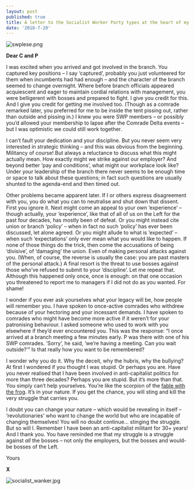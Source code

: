 ```yaml
---
layout: post
published: true
title: A letter to the Socialist Worker Party types at the heart of my union branch
date: '2018-7-20'
---
```

![swplese.png]({{site.baseurl}}/img/swplese.png)


**Dear C and P**

I was excited when you arrived and got involved in the branch. You captured key positions – I say ‘captured’, probably you just volunteered for them when incumbents had had enough – and the character of the branch seemed to change overnight. Where before branch officials appeared acquiescent and eager to maintain cordial relations with management, you were belligerent with bosses and prepared to fight. I give you credit for this. And I give you credit for getting me involved too. (Though as a comrade remarked later, you preferred for me to be inside the tent pissing out, rather than outside and pissing in.) I knew you were SWP members – or possibly you’d allowed your membership to lapse after the Comrade Delta events – but I was optimistic we could still work together.

I can’t fault your dedication and your discipline. But you never seem very interested in strategic thinking – and this was obvious from the beginning. Militancy of course! But always a reluctance to discuss what this might actually mean. How exactly might we strike against our employer? And beyond better ‘pay and conditions’, what might our workplace look like? Under your leadership of the branch there never seems to be enough time or space to talk about these questions; in fact such questions are usually shunted to the agenda-end and then timed out.

Other problems became apparent later. If I or others express disagreement with you, you do what you can to neutralise and shut down that dissent. First you ignore it. Next might come an appeal to your own ‘experience’ – though actually, your ‘experience’, like that of all of us on the Left for the past four decades, has mostly been of defeat. Or you might instead cite union or branch ‘policy’ – when in fact no such ‘policy’ has ever been discussed, let alone agreed. Or you might allude to what is ‘expected’ – when such ‘expectations’ only ever mean what you would like to happen. If none of those things do the trick, then come the accusations of being ‘divisive’, of ‘damaging’ the union. Even of making personal attacks against you. (When, of course, the reverse is usually the case: you are past masters of the personal attack.) A final resort is the threat to use bosses against those who’ve refused to submit to your ‘discipline’. Let me repeat that. Although this happened only once, once is enough: on that one occasion you threatened to report me to managers if I did not do as you wanted. For shame!

I wonder if you ever ask yourselves what your legacy will be, how people will remember you. I have spoken to once-active comrades who withdrew because of your hectoring and your incessant demands. I have spoken to comrades who might have become more active if it weren’t for your patronising behaviour. I asked someone who used to work with you elsewhere if they’d ever encountered you. This was the response: “I once arrived at a branch meeting a few minutes early. P was there with one of his SWP comrades. ‘Sorry’, he said, ‘we’re having a meeting. Can you wait outside?’” Is that really how you want to be remembered?

I wonder why you do it. Why the deceit, why the hubris, why the bullying? At first I wondered if you thought I was stupid. Or perhaps you are. Have you never realised that I have been involved in anti-capitalist politics for more than three decades? Perhaps you are stupid. But it’s more than that. You simply can’t help yourselves. You’re like the scorpion of the [fable with the frog](https://en.wikipedia.org/wiki/The_Scorpion_and_the_Frog). It’s in your nature. If you get the chance, you will sting and kill the very struggle that carries you.

I doubt you can change your nature – which would be revealing in itself – ‘revolutionaries’ who want to change the world but who are incapable of changing themselves! You will no doubt continue… stinging the struggle. But so will I. Remember I have been an anti-capitalist militant for 30+ years! And I thank you. You have reminded me that my struggle is a struggle against _all_ the bosses – not only the employers, but the bosses and would-be bosses of the Left.

Yours

**X**

![socialist_wanker.jpg]({{site.baseurl}}/img/socialist_wanker.jpg)
